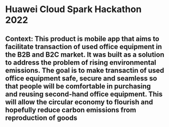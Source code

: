# Huawei Cloud Spark Hackathon 2022

## Context: This product is mobile app that aims to facilitate transaction of used office equipment in the B2B and B2C market. It was built as a solution to address the problem of rising environmental emissions. The goal is to make transactin of used office equipment safe, secure and seamless so that people will be comfortable in purchasing and reusing second-hand office equipment. This will allow the circular economy to flourish and hopefully reduce carbon emissions from reproduction of goods 






